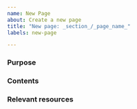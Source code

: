 ```yaml
---
name: New Page
about: Create a new page
title: "New page: _section_/_page_name_"
labels: new-page

---
```


### Purpose


### Contents


### Relevant resources
